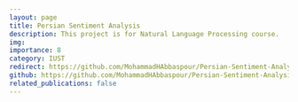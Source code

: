```yaml
---
layout: page
title: Persian Sentiment Analysis
description: This project is for Natural Language Processing course.
img:
importance: 8
category: IUST
redirect: https://github.com/MohammadHAbbaspour/Persian-Sentiment-Analysis
github: https://github.com/MohammadHAbbaspour/Persian-Sentiment-Analysis
related_publications: false
---
```

